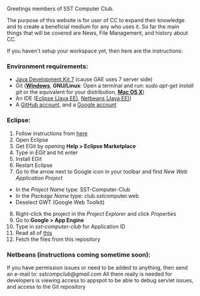 Greetings members of SST Computer Club.

The purpose of this website is for user of CC to expand their knowledge and to create a beneficial medium for any who uses it. So far the main things that will be covered are News, File Management, and history about CC.

If you haven't setup your workspace yet, then here are the instructions:

### Environment requirements:
* [Java Development Kit 7](http://www.oracle.com/technetwork/java/javase/downloads/jdk7-downloads-1880260.html) (cause GAE uses 7 server side)
* Git ([**Windows**](http://git-scm.com/download/win), **GNU/Linux**: Open a terminal and run: _sudo apt-get install git_ or the equivalent for your distribution, [**Mac OS X**](http://git-scm.com/download/mac))
* An IDE ([Eclipse (Java EE)](https://www.eclipse.org/downloads/packages/eclipse-ide-java-ee-developers/lunasr2), [Netbeans (Java EE)](https://netbeans.org/downloads/))
* A [GitHub account](https://github.com/join), and a [Google account](https://accounts.google.com/SignUp)

### Eclipse:
1. Follow instructions from [here](https://developers.google.com/eclipse/docs/install-eclipse-4.4)
2. Open Eclipse
3. Get EGit by opening **Help > Eclipse Marketplace**
4. Type in _EGit_ and hit enter
5. Install EGit
6. Restart Eclipse
7. Go to the arrow next to Google icon in your toolbar and find _New Web Application Project_
  * In the _Project Name_ type: SST-Computer-Club
  * In the _Package Name_ type: club.sstcomputer.web
  * Deselect GWT (Google Web Toolkit)
8. Right-click the project in the _Project Explorer_ and click _Properties_
9. Go to **Google > App Engine**
10. Type in _sst-computer-club_ for Application ID
11. Read all of [this](http://wiki.eclipse.org/EGit/User_Guide)
12. Fetch the files from this repository

### Netbeans (instructions coming sometime soon):

If you have permission issues or need to be added to anything, then send an e-mail to: _sstcompclub@gmail.com_
All there really is needed for developers is viewing access to appspot to be able to debug servlet issues, and access to the Git repository